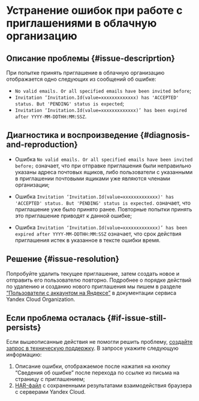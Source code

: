 

# Устранение ошибок при работе с приглашениями в облачную организацию

## Описание проблемы {#issue-descriprtion}
При попытке принять приглашение в облачную организацию отображается одно следующих из сообщений об ошибке:
- `No valid emails. Or all specified emails have been invited before`;
- `Invitation ‘Invitation.Id(value=xxxxxxxxxxxxx) has 'ACCEPTED' status. But 'PENDING' status is expected`;
- `Invitation ‘Invitation.Id(value=xxxxxxxxxxxxx)’ has been expired after YYYY-MM-DDTHH:MM:SSZ`.

## Диагностика и воспроизведение {#diagnosis-and-reproduction}
* Ошибка `No valid emails. Or all specified emails have been invited before;` означает, что при отправке приглашения были неправильно указаны адреса почтовых ящиков, либо пользователи с указанными в приглашении почтовыми ящиками уже являются членами организации;

* Ошибка `Invitation ‘Invitation.Id(value=xxxxxxxxxxxxx)' has 'ACCEPTED' status. But 'PENDING' status is expected.` означает, что приглашение уже было принято ранее. Повторные попытки принять это приглашение приводят к данной ошибке;

* Ошибка `Invitation ‘Invitation.Id(value=xxxxxxxxxxxxx)’ has been expired after YYYY-MM-DDTHH:MM:SSZ` означает, что срок действия приглашения истек в указанное в тексте ошибки время. 

## Решение {#issue-resolution}
Попробуйте удалить текущее приглашение, затем создать новое и отправить его пользователю повторно.
Подробнее о порядке действий по удалению и созданию нового приглашения мы пишем в разделе [<q>Пользователи с аккаунтом на Яндексе</q>](../../../organization/operations/add-account.md#useraccount) в документации сервиса Yandex Cloud Organization.

## Если проблема осталась {#if-issue-still-persists}
Если вышеописанные действия не помогли решить проблему, [создайте запрос в техническую поддержку](https://console.cloud.yandex.ru/support?section=contact).
В запросе укажите следующую информацию:
1. Описание ошибки, отображаемое после нажатия на кнопку <q>Сведения об ошибке</q> после перехода по ссылке из письма на страницу с приглашением;
2. [HAR-файл](../../../support/create-har.md) с сохраненными результатами взаимодействия браузера с серверами Yandex Cloud.
